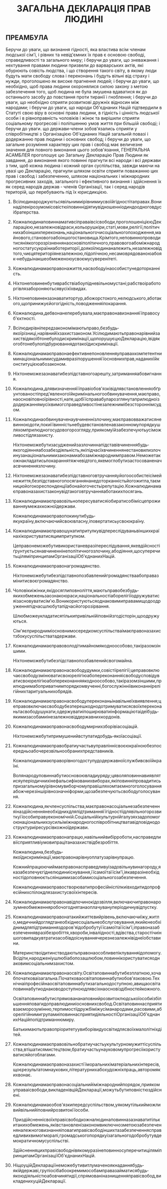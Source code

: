 <h1 align='center'>ЗАГАЛЬНА ДЕКЛАРАЦІЯ ПРАВ ЛЮДИНІ</h1>
<h2>ПРЕАМБУЛА</h2>
<p>Беручи до уваги, що визнання гідності, яка властива всім членам людської сім'ї, і рівних та невід'ємних їх прав є основою свободі, справедливості та загального миру; і
беручи до уваги, що зневажання і нехтування правами людини призвели до варварських актів, які обурюють совість людства, і що створення такого світу, в якому люди будуть мати свободу слова і переконань і будуть вільні від страху і нужди, проголошено як високе прагнення людей; і
беручи до уваги, що необхідно, щоб права людини охоронялися силою закону з метою забезпечення того, щоб людина не була змушена вдаватися як до останнього засобу до повстання проти тиранії і гноблення; і
беручи до уваги, що необхідно сприяти розвиткові дружніх відносин між народами; і
беручи до уваги, що народи Об'єднаних Націй підтвердили в Статуті свою віру в основні права людини, в гідність і цінність людської особи і в рівноправність чоловіків і жінок та вирішили сприяти соціальному прогресові і поліпшенню умов життя при більшій свободі; і
беручи до уваги. що держави‐члени зобов'язались сприяти у співробітництві з Організацією Об'єднаних Націй загальній повазі і додержанню прав людини і основних свобод; і
беручи до уваги, що загальне розуміння характеру цих прав і свобод має величезне значення для повного виконання цього зобов'язання,
ГЕНЕРАЛЬНА АСАМБЛЕЯ
проголошує цю Загальну Декларацію Прав Людини як завдання, до виконання якого повинні прагнути всі народи і всі держави з тим, щоб кожна людина і кожний орган суспільства, завжди маючи на увазі цю Декларацію, прагнули шляхом освіти сприяти поважанню цих прав і свобод і забезпеченню, шляхом національних і міжнародних прогресивних заходів, загального і ефективного визнання і здійснення їх як серед народів держав ‐ членів Організації, так і серед народів територій, що перебувають під їх юрисдикцією.</p>
<ol>
  <li>
    <p>Всілюдинароджуютьсявільнимиірівнимиусвоїйгідностітаправах.Вонинаділенірозумомісовістюіповиннідіятиувідношенніодиндоодноговдусібратерства.</p>
  </li>
  <li>
    <p>Кожналюдинаповиннамативсіправаівсісвободи,проголошеніцієюДекларацією,незалежновідраси,кольорушкіри,статі,мови,релігії,політичнихабоіншихпереконань,національногочисоціальногопоходження,майнового,становогоабоіншогостановища.Крімтого,неповиннопроводитисяніякогорозрізненнянаосновіполітичного,правовогоабоміжнародногостатусукраїниаботериторії,доякоїлюдинаналежить,незалежновідтого,чиєцятериторіянезалежною,підопічною,несамоврядованоюабояк‐небудьінакшеобмеженоюусвоємусуверенітеті.</p>
  </li>
  <li>
    <p>Кожналюдинамаєправонажиття,насвободуінаособистунедоторканність.</p>
  </li>
  <li>
    <p>Ніхтонеповиненбутиврабствіабоупідневільномустані;рабствоіработоргівлязабороняютьсявусіхїхвидах.</p>
  </li>
  <li>
    <p>Ніхтонеповинензазнаватитортур,абожорстокого,нелюдського,аботакого,щопринижуєйогогідність,поводженняіпокарання.</p>
  </li>
  <li>
    <p>Кожналюдина,дебвонанеперебувала,маєправонавизнанняїїправосуб'єктності.</p>
  </li>
  <li>
    <p>Всілюдирівніпередзакономімаютьправо,безбудь‐якоїрізниці,нарівнийїхзахистзаконом.Усілюдимаютьправонарівнийзахиствідякоїбтонебулодискримінації,щопорушуєцюДекларацію,івідякогобтонебулопідбурюваннядотакоїдискримінації.</p>
  </li>
  <li>
    <p>Кожналюдинамаєправонаефективнепоновленняуправахкомпетентниминаціональнимисудамивразіпорушенняїїосновнихправ,наданихїйконституцієюабозаконом.</p>
  </li>
  <li>
    <p>Ніхтонеможезазнаватибезпідставногоарешту,затриманняабовигнання.</p>
  </li>
  <li>
    <p>Кожналюдина,длявизначенняїїправіобов'язківідлявстановленняобґрунтованостіпред'явленогоїйкримінальногообвинувачення,маєправо,наосновіповноїрівності,нате,щобїїсправабуларозглянутаприлюдноіздодержаннямусіхвимогсправедливостінезалежнимібезстороннімсудом.</p>
  </li>
  <li>
    <p>Кожналюдинаобвинуваченаувчиненнізлочину,маєправовважатисяневинноюдоти,покиїївинністьнебудевстановленавзаконномупорядкушляхомприлюдногосудовогорозгляду,приякомуїйзабезпечуютьусіможливостідлязахисту.</p>
    <p>Ніхтонеможебутизасудженийзазлочиннапідставівчиненнябудь‐якогодіянняабозабездіяльність,якіпідчасїхвчиненнянестановилизлочинузанаціональнимизаконамиабозаміжнароднимправом.Неможетакожнакладатисьпокараннятяжчевідтого,якемоглобутизастосованеначасвчиненнязлочину.</p>
  </li>
  <li>
    <p>Ніхтонеможезазнаватибезпідставноговтручанняуйогоособистеісімейнежиття,безпідставногопосяганнянанедоторканністьйогожитла,таємницюйогокореспонденціїабонайогочестьірепутацію.Кожналюдинамаєправоназахистзаконувідтакоговтручанняаботакихпосягань.</p>
  </li>
  <li>
    <p>Кожналюдинамаєправовільнопересуватисяіобиратисобімісцепроживанняумежахкожноїдержави.</p>
    <p>Кожналюдинамаєправопокинутибудь‐якукраїну,включаючийсвоювласну,іповертатисьусвоюкраїну.</p>
  </li>
  <li>
    <p>Кожналюдинамаєправошукатипритулкувідпереслідуваньвіншихкраїнахікористуватисяцимпритулком.</p>
    <p>Цеправонеможебутивикористаневразіпереслідування,якевдійсностіґрунтуєтьсянавчиненнінеполітичногозлочину,абодіяння,щосуперечитьціляміпринципамОрганізаціїОб'єднанихНацій.</p>
  </li>
  <li>
    <p>Кожналюдинамаєправонагромадянство.</p>
    <p>Ніхтонеможебутибезпідставнопозбавленийгромадянстваабоправазмінитисвоєгромадянство.</p>
  </li>
  <li>
    <p>Чоловікиіжінки,якідосяглиповноліття,маютьправобезбудь‐якихобмеженьзаознакоюраси,національностіаборелігіїодружуватисяізасновуватисім'ю.Воникористуютьсяоднаковимиправамищодоодруженняпідчасшлюбутапідчасйогорозірвання.</p>
    <p>Шлюбможеукладатисятількипривільнійіповнійзгодісторін,щоодружуються.</p>
    <p>Сім'яєприродниміосновнимосередкомсуспільстваімаєправоназахистзбокусуспільстватадержави.</p>
  </li>
  <li>
    <p>Кожналюдинамаєправоволодітимайномякодноособово,такіразомзіншими.</p>
    <p>Ніхтонеможебутибезпідставнопозбавленийсвогомайна.</p>
  </li>
  <li>
    <p>Кожналюдинамаєправонасвободудумки,совістіірелігії;цеправовключаєсвободузмінюватисвоюрелігіюабопереконанняісвободусповідуватисвоюрелігіюабопереконанняякодноособово,такіразомзіншими,прилюднимабоприватнимпорядкомвученні,богослужінніівиконаннірелігійнихтаритуальнихобрядів.</p>
  </li>
  <li>
    <p>Кожналюдинамаєправонасвободупереконаньінавільнеїхвиявлення;цеправовключаєсвободубезперешкоднодотримуватисясвоїхпереконаньтасвободушукати,одержуватиіпоширюватиінформаціютаідеїбудь‐якимизасобамиінезалежновіддержавнихкордонів.</p>
  </li>
  <li>
    <p>Кожналюдинамаєправонасвободумирнихзборівіасоціацій.</p>
    <p>Ніхтонеможебутипримушенийвступатидобудь‐якоїасоціації.</p>
  </li>
  <li>
    <p>Кожналюдинамаєправобратиучастьвуправліннісвоєюкраїноюбезпосередньоабочерезвільнообранихпредставників.</p>
    <p>Кожналюдинамаєправорівногодоступудодержавноїслужбивсвоїйкраїні.</p>
    <p>Волянародуповиннабутиосновоювладиуряду;цяволяповиннавиявлятисяуперіодичнихінефальсифікованихвиборах,якіповинніпровадитисьпризагальномуірівномувиборчомуправішляхомтаємногоголосуванняабожчерезіншірівнозначніформи,щозабезпечуютьсвободуголосування.</p>
  </li>
  <li>
    <p>Кожналюдина,якчленсуспільства,маєправонасоціальнезабезпеченняіназдійсненнянеобхіднихдляпідтриманняїїгідностіідлявільногорозвиткуїїособиправуекономічній.Соціальнійікультурнійгалузяхзадопомогоюнаціональнихзусильіміжнародногоспівробітництватавідповіднодоструктуриіресурсівкожноїдержави.</p>
  </li>
  <li>
    <p>Кожналюдинамаєправонапрацю,навільнийвибірроботи,насправедливіісприятливіумовипрацітаназахиствідбезробіття.</p>
    <p>Кожналюдина,безбудь‐якоїдискримінації,маєправонарівнуоплатузарівнупрацю.</p>
    <p>Кожнийпрацюючиймаєправонасправедливуізадовільнувинагороду,яказабезпечуєгіднелюдиниіснування,їїсамоїтаїїсім'ї,іякавразінеобхідностідоповнюєтьсяіншимизасобамисоціальногозабезпечення.</p>
    <p>Кожналюдинамаєправостворюватипрофесійніспілкиівходитидопрофесійнихспілокдлязахистусвоїхінтересів.</p>
  </li>
  <li>
    <p>Кожналюдинамаєправонавідпочинокідозвілля,включаючиправонарозумнеобмеженняробочогоднятанаоплачувануперіодичнувідпустку.</p>
  </li>
  <li>
    <p>Кожналюдинамаєправонатакийжиттєвийрівень,включаючиїжу,житло,медичнийдоглядтанеобхіднесоціальнеобслуговування,якийєнеобхіднимдляпідтриманняздоров'яідобробутуїїсамоїтаїїсім'ї,іправоназабезпеченнявразібезробіття,хвороби,інвалідності,вдівства,старостічиіншоговипадкувтратизасобівдоіснуваннячерезнезалежнівіднеїобставини.</p>
    <p>Материнствоідитинстводаютьправонаособливепіклуванняідопомогу.Всідіти,народженіушлюбіабопозашлюбом,повиннікористуватисяоднаковимсоціальнимзахистом.</p>
  </li>
  <li>
    <p>Кожналюдинамаєправонаосвіту.Освітаповиннабутибезплатною,хочабпочатковаізагальна.Початковаосвітаповиннабутиобов'язковою.Технічнаіпрофесійнаосвітаповиннабутизагальнодоступною,авищаосвітаповиннабутиоднаководоступноюдлявсіхнаосновіздібностейкожного.</p>
    <p>Освітаповиннабутиспрямовананаповнийрозвитоклюдськоїособиізбільшенняповагидоправлюдиниіосновнихсвобод.Освітаповиннасприятивзаєморозумінню,терпимостіідружбіміжусіманародами,расовими,аборелігійнимигрупамиіповиннасприятидіяльностіОрганізаціїОб'єднанихНаційпопідтриманнюмиру.</p>
    <p>Батькимаютьправопріоритетуувиборівидуосвітидлясвоїхмалолітніхдітей.</p>
  </li>
  <li>
    <p>Кожналюдинамаєправовільнобратиучастьукультурномужиттісуспільства,втішатисямистецтвом,братиучастьунауковомупрогресіікористуватисяйогоблагами.</p>
    <p>Кожналюдинамаєправоназахистїїморальнихіматеріальнихінтересів,щоєрезультатомнаукових,літературнихабохудожніхпраць,авторомякихвонає.</p>
  </li>
  <li>
    <p>Кожналюдинамаєправонасоціальнийіміжнароднийпорядок,приякомуправаісвободи,викладенівційДекларації,можутьбутиповністюздійснені.</p>
  </li>
  <li>
    <p>Кожналюдинамаєобов'язкипередсуспільством,уякомутількийможливийвільнийіповнийрозвитокїїособи.</p>
    <p>Приздійсненнісвоїхправісвободкожналюдинаповинназазнаватитількитакихобмежень,яківстановленізакономвиключнозметоюзабезпеченняналежноговизнанняіповагиправісвободіншихтазабезпеченнясправедливихвимогморалі,громадськогопорядкуізагальногодобробутувдемократичномусуспільстві.</p>
    <p>ЗдійсненняцихправісвободнівякомуразінеповинносуперечитиціляміпринципамОрганізаціїОб'єднанихНацій.</p>
  </li>
  <li>
    <p>НіщоуційДеклараціїнеможебутивитлумаченоякнаданнябудь‐якійдержаві,групіосібабоокремимособамправазайматисябудь‐якоюдіяльністюабовчинятидії,спрямованіназнищенняправісвобод,викладенихуційДекларації.</p>
  </li>
</ol>